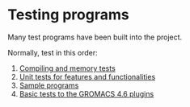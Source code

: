 # Testing programs

Many test programs have been built into the project.

Normally, test in this order:

1. [Compiling and memory tests](basic_tests)
2. [Unit tests for features and functionalities](unit_tests)
3. [Sample programs](sample_progs)
4. [Basic tests to the GROMACS 4.6 plugins](../interface/gromacs/4.6/_tests)
